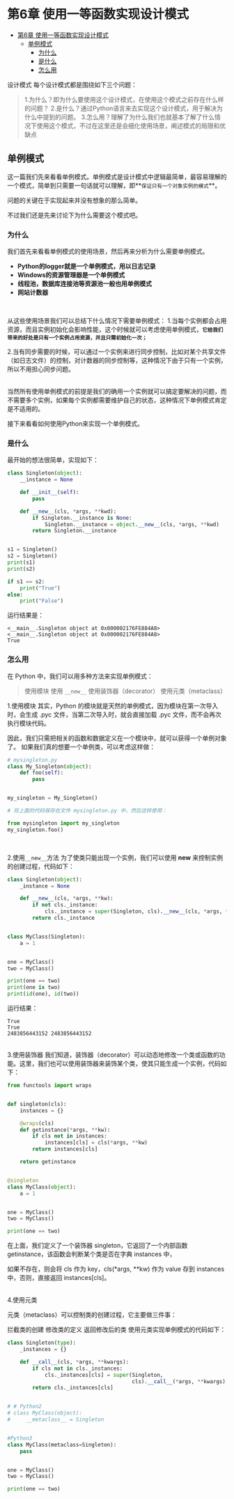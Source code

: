 # 第6章 使用一等函数实现设计模式

<!-- TOC -->

- [第6章 使用一等函数实现设计模式](#第6章-使用一等函数实现设计模式)
    - [单例模式](#单例模式)
        - [为什么](#为什么)
        - [是什么](#是什么)
        - [怎么用](#怎么用)

<!-- /TOC -->
设计模式
每个设计模式都是围绕如下三个问题：

> 1.为什么？即为什么要使用这个设计模式，在使用这个模式之前存在什么样的问题？
2.是什么？通过Python语言来去实现这个设计模式，用于解决为什么中提到的问题。
3.怎么用？理解了为什么我们也就基本了解了什么情况下使用这个模式，不过在这里还是会细化使用场景，阐述模式的局限和优缺点


## 单例模式
这一篇我们先来看看单例模式。单例模式是设计模式中逻辑最简单，最容易理解的一个模式，简单到只需要一句话就可以理解，即**`保证只有一个对象实例的模式`**。

问题的关键在于实现起来并没有想象的那么简单。

不过我们还是先来讨论下为什么需要这个模式吧。

### 为什么

我们首先来看看单例模式的使用场景，然后再来分析为什么需要单例模式。
*  **Python的logger就是一个单例模式，用以日志记录**
* **Windows的资源管理器是一个单例模式**
* **线程池，数据库连接池等资源池一般也用单例模式**
* **网站计数器**

<br>

从这些使用场景我们可以总结下什么情况下需要单例模式：
1.当每个实例都会占用资源，而且实例初始化会影响性能，这个时候就可以考虑使用单例模式，**`它给我们带来的好处是只有一个实例占用资源，并且只需初始化一次；`**

2.当有同步需要的时候，可以通过一个实例来进行同步控制，比如对某个共享文件（如日志文件）的控制，对计数器的同步控制等，这种情况下由于只有一个实例，所以不用担心同步问题。

<br>
当然所有使用单例模式的前提是我们的确用一个实例就可以搞定要解决的问题，而不需要多个实例，如果每个实例都需要维护自己的状态，这种情况下单例模式肯定是不适用的。


接下来看看如何使用Python来实现一个单例模式。

### 是什么

最开始的想法很简单，实现如下：

```python
class Singleton(object):
    __instance = None

    def __init__(self):
        pass

    def __new__(cls, *args, **kwd):
        if Singleton.__instance is None:
            Singleton.__instance = object.__new__(cls, *args, **kwd)
        return Singleton.__instance


s1 = Singleton()
s2 = Singleton()
print(s1)
print(s2)

if s1 == s2:
    print("True")
else:
    print("False")

```

运行结果是：
```
<__main__.Singleton object at 0x000002176FE884A8>
<__main__.Singleton object at 0x000002176FE884A8>
True

```

### 怎么用

在 Python 中，我们可以用多种方法来实现单例模式：

> 使用模块
使用 `__new__`
使用装饰器（decorator）
使用元类（metaclass）


1.使用模块
其实，Python 的模块就是天然的单例模式，因为模块在第一次导入时，会生成 .pyc 文件，当第二次导入时，就会直接加载 .pyc 文件，而不会再次执行模块代码。

因此，我们只需把相关的函数和数据定义在一个模块中，就可以获得一个单例对象了。
如果我们真的想要一个单例类，可以考虑这样做：

```python
# mysingleton.py
class My_Singleton(object):
    def foo(self):
        pass


my_singleton = My_Singleton()

# 将上面的代码保存在文件 mysingleton.py 中，然后这样使用：

from mysingleton import my_singleton
my_singleton.foo()

```
<br>

2.使用`__new__`方法
为了使类只能出现一个实例，我们可以使用 __new__ 来控制实例的创建过程，代码如下：

```python
class Singleton(object):
    _instance = None

    def __new__(cls, *args, **kw):
        if not cls._instance:
            cls._instance = super(Singleton, cls).__new__(cls, *args, **kw)
        return cls._instance


class MyClass(Singleton):
    a = 1


one = MyClass()
two = MyClass()

print(one == two)
print(one is two)
print(id(one), id(two))
```

运行结果：
```
True
True
2483856443152 2483856443152
```
<br>
3.使用装饰器
我们知道，装饰器（decorator）可以动态地修改一个类或函数的功能。这里，我们也可以使用装饰器来装饰某个类，使其只能生成一个实例，代码如下：

```python
from functools import wraps


def singleton(cls):
    instances = {}

    @wraps(cls)
    def getinstance(*args, **kw):
        if cls not in instances:
            instances[cls] = cls(*args, **kw)
        return instances[cls]

    return getinstance


@singleton
class MyClass(object):
    a = 1


one = MyClass()
two = MyClass()

print(one == two)

```

在上面，我们定义了一个装饰器 singleton，它返回了一个内部函数 getinstance，该函数会判断某个类是否在字典 instances 中，

如果不存在，则会将 cls 作为 key，cls(*args, **kw) 作为 value 存到 instances 中，否则，直接返回 instances[cls]。

<br>
4.使用元类

元类（metaclass）可以控制类的创建过程，它主要做三件事：

拦截类的创建
修改类的定义
返回修改后的类
使用元类实现单例模式的代码如下：

```python
class Singleton(type):
    _instances = {}

    def __call__(cls, *args, **kwargs):
        if cls not in cls._instances:
            cls._instances[cls] = super(Singleton,
                                        cls).__call__(*args, **kwargs)
        return cls._instances[cls]


# # Python2
# class MyClass(object):
#     __metaclass__ = Singleton


#Python3
class MyClass(metaclass=Singleton):
    pass


one = MyClass()
two = MyClass()

print(one == two)

```
